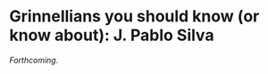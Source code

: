 Grinnellians you should know (or know about): J. Pablo Silva
============================================================

*Forthcoming.*
